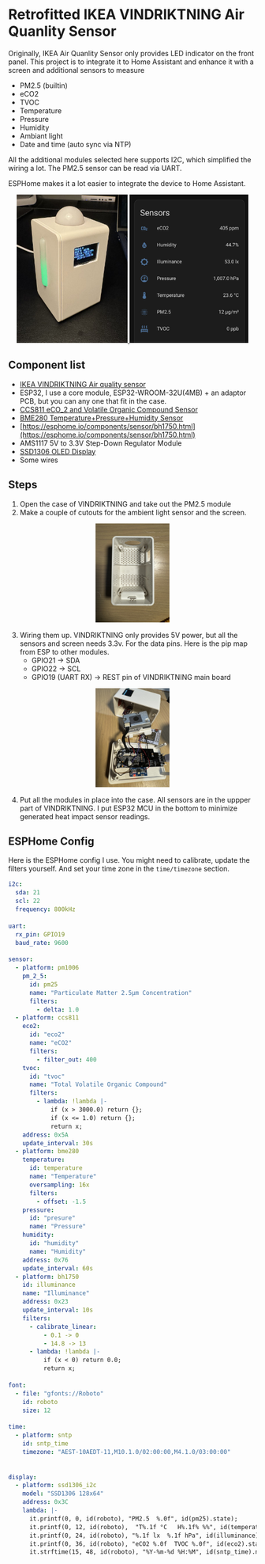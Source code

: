 # Retrofitted IKEA VINDRIKTNING Air Quanlity Sensor

Originally, IKEA Air Quanlity Sensor only provides LED indicator on the front panel. This project is to integrate it to Home Assistant and enhance it with a screen and additional sensors to measure 
   - PM2.5 (builtin)
   - eCO2
   - TVOC
   - Temperature
   - Pressure
   - Humidity
   - Ambiant light
   - Date and time (auto sync via NTP)

All the additional modules selected here supports I2C, which simplified the wiring a lot. The PM2.5 sensor can be read via UART. 

ESPHome makes it a lot easier to integrate the device to Home Assistant.

<p align="center">
    <a href="images/outcome.jpg">
        <img src="images/outcome.jpg" alt="outcome" height="300">
    </a><a href="images/home_assistant_device_page.PNG">
        <img src="images/home_assistant_device_page.PNG" alt="outcome" height="300">
    </a>
</p>

## Component list

- [IKEA VINDRIKTNING Air quality sensor](https://www.ikea.com/au/en/p/vindriktning-air-quality-sensor-50498243/)
- ESP32, I use a core module, ESP32-WROOM-32U(4MB) + an adaptor PCB, but you can any one that fit in the case.
- [CCS811 eCO_2 and Volatile Organic Compound Sensor](https://esphome.io/components/sensor/ccs811.html)
- [BME280 Temperature+Pressure+Humidity Sensor](https://esphome.io/components/sensor/bme280.html)
- [https://esphome.io/components/sensor/bh1750.html](https://esphome.io/components/sensor/bh1750.html)
- AMS1117 5V to 3.3V Step-Down Regulator Module
- [SSD1306 OLED Display](https://esphome.io/components/display/ssd1306.html)
- Some wires

## Steps

1. Open the case of VINDRIKTNING and take out the PM2.5 module
2. Make a couple of cutouts for the ambient light sensor and the screen.

<p align="center">
    <a href="images/cutouts.jpg">
        <img src="images/cutouts.jpg" alt="outcome" height="200">
    </a>
</p>

3. Wiring them up. VINDRIKTNING only provides 5V power, but all the sensors and screen needs 3.3v. For the data pins. Here is the pip map from ESP to other modules.
    - GPIO21 -> SDA
    - GPIO22 -> SCL
    - GPIO19 (UART RX) -> REST pin of VINDRIKTNING main board

<p align="center">
    <a href="images/wiring_process.jpg">
        <img src="images/wiring_process.jpg" alt="outcome" height="200">
    </a>
</p>

4. Put all the modules in place into the case. All sensors are in the uppper part of VINDRIKTNING. I put ESP32 MCU in the bottom to minimize generated heat impact sensor readings.

## ESPHome Config
Here is the ESPHome config I use. You might need to calibrate, update the filters yourself. And set your time zone in the `time/timezone` section.

```yaml
i2c:
  sda: 21
  scl: 22
  frequency: 800kHz

uart:
  rx_pin: GPIO19
  baud_rate: 9600

sensor:
  - platform: pm1006
    pm_2_5:
      id: pm25
      name: "Particulate Matter 2.5µm Concentration"
      filters:
        - delta: 1.0
  - platform: ccs811
    eco2:
      id: "eco2"
      name: "eCO2"
      filters:
        - filter_out: 400
    tvoc:
      id: "tvoc"
      name: "Total Volatile Organic Compound"
      filters:
        - lambda: !lambda |-
            if (x > 3000.0) return {};
            if (x <= 1.0) return {};
            return x;
    address: 0x5A
    update_interval: 30s
  - platform: bme280
    temperature:
      id: temperature
      name: "Temperature"
      oversampling: 16x
      filters:
        - offset: -1.5
    pressure:
      id: "presure"
      name: "Pressure"
    humidity:
      id: "humidity"
      name: "Humidity"
    address: 0x76
    update_interval: 60s
  - platform: bh1750
    id: illuminance
    name: "Illuminance"
    address: 0x23
    update_interval: 10s
    filters:
      - calibrate_linear:
          - 0.1 -> 0
          - 14.8 -> 13
      - lambda: !lambda |-
          if (x < 0) return 0.0;
          return x;

font:
  - file: "gfonts://Roboto"
    id: roboto
    size: 12

time:
  - platform: sntp
    id: sntp_time
    timezone: "AEST-10AEDT-11,M10.1.0/02:00:00,M4.1.0/03:00:00"


display:
  - platform: ssd1306_i2c
    model: "SSD1306 128x64"
    address: 0x3C
    lambda: |-
      it.printf(0, 0, id(roboto), "PM2.5  %.0f", id(pm25).state);
      it.printf(0, 12, id(roboto),  "T%.1f °C   H%.1f% %%", id(temperature).state, id(humidity).state);
      it.printf(0, 24, id(roboto), "%.1f lx  %.1f hPa", id(illuminance).state, id(presure).state);
      it.printf(0, 36, id(roboto), "eCO2 %.0f  TVOC %.0f", id(eco2).state, id(tvoc).state);
      it.strftime(15, 48, id(roboto), "%Y-%m-%d %H:%M", id(sntp_time).now());

```
